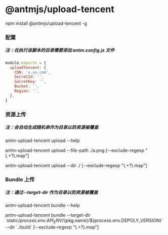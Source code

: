 # @antmjs/upload-tencent

npm install @antmjs/upload-tencent -g

### 配置

##### 注：在执行该脚本的目录需要添加 antm.config.js 文件

```javascript
module.exports = {
  uploadTencent: {
    CDN: 'x.xx.com',
    SecretId: '',
    SecretKey: '',
    Bucket: '',
    Region: '',
  },
}
```

### 资源上传

##### 注：会自动生成随机串作为目录以防资源被覆盖

antm-upload-tencent upload --help

antm-upload-tencent upload --file-path ./a.png [--exclude-regexp "(.+?).map"]

antm-upload-tencent upload --dir ./ [--exclude-regexp "(.+?).map"]

### Bundle 上传

##### 注：通过--target-dir 作为目录以防资源被覆盖

antm-upload-tencent bundle --help

antm-upload-tencent bundle --target-dir \`static/${process.env.API_ENV}/${pkg.name}/${process.env.DEPOLY_VERSION}\` --dir \`./build\` [--exclude-regexp "(.+?).map"]
